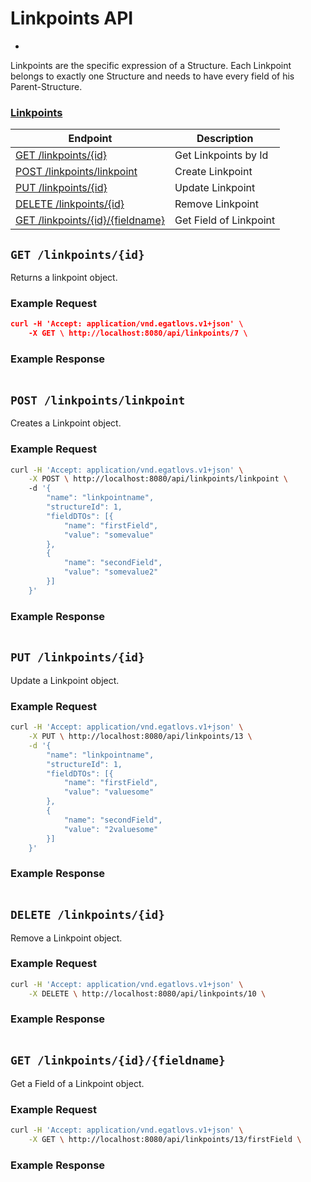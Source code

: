 # Linkpoints API
-
Linkpoints are the specific expression of a Structure. Each Linkpoint belongs to exactly one Structure and needs to have every field of his Parent-Structure.

### [Linkpoints](lind-rs/v1_resources/linkpoints-api.md#linkpoints-api)

| Endpoint | Description |
| ---- | --------------- |
| [GET /linkpoints/{id}](lind-rs/v1_resources/linkpoints-api.md#get-linkpointsid) | Get Linkpoints by Id |
| [POST /linkpoints/linkpoint](lind-rs/v1_resources/linkpoints-api.md#post-linkpointslinkpoint) | Create Linkpoint |
| [PUT /linkpoints/{id}](lind-rs/v1_resources/linkpoints-api.md#put-linkpointsid) | Update Linkpoint |
| [DELETE /linkpoints/{id}](lind-rs/v1_resources/linkpoints-api.md#delete-linkpointsid) | Remove Linkpoint |
| [GET /linkpoints/{id}/{fieldname}](lind-rs/v1_resources/linkpoints-api.md#get-linkpointsidfieldname) | Get Field of Linkpoint |

## `GET /linkpoints/{id}`

Returns a linkpoint object.

### Example Request

```json
curl -H 'Accept: application/vnd.egatlovs.v1+json' \ 
    -X GET \ http://localhost:8080/api/linkpoints/7 \
```

### Example Response

```json

```

## `POST /linkpoints/linkpoint`

Creates a Linkpoint object.

### Example Request

```bash
curl -H 'Accept: application/vnd.egatlovs.v1+json' \
    -X POST \ http://localhost:8080/api/linkpoints/linkpoint \ 
    -d '{
	    "name": "linkpointname",
	    "structureId": 1,
	    "fieldDTOs": [{
		    "name": "firstField",
		    "value": "somevalue"
	    },
	    {
		    "name": "secondField",
	    	"value": "somevalue2"
    	}]
    }'
```

### Example Response

```json

```

## `PUT /linkpoints/{id}`

Update a Linkpoint object.

### Example Request

```bash
curl -H 'Accept: application/vnd.egatlovs.v1+json' \
    -X PUT \ http://localhost:8080/api/linkpoints/13 \
    -d '{
	    "name": "linkpointname",
	    "structureId": 1,
	    "fieldDTOs": [{
		    "name": "firstField",
		    "value": "valuesome"
	    },
	    {
		    "name": "secondField",
		    "value": "2valuesome"
	    }]
    }'
```

### Example Response

```json

```

## `DELETE /linkpoints/{id}`

Remove a Linkpoint object.

### Example Request

```bash
curl -H 'Accept: application/vnd.egatlovs.v1+json' \
    -X DELETE \ http://localhost:8080/api/linkpoints/10 \
```

### Example Response

```json

```

## `GET /linkpoints/{id}/{fieldname}`

Get a Field of a Linkpoint object.

### Example Request

```bash
curl -H 'Accept: application/vnd.egatlovs.v1+json' \
    -X GET \ http://localhost:8080/api/linkpoints/13/firstField \
```

### Example Response

```json

```
